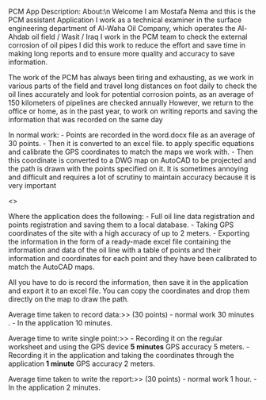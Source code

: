 PCM App Description:
About:\n
Welcome
I am Mostafa Nema and this is the PCM assistant Application
I work as a technical examiner in the surface engineering department of Al-Waha Oil Company, which operates the Al-Ahdab oil field / Wasit / Iraq
I work in the PCM team to check the external corrosion of oil pipes
I did this work to reduce the effort and save time in making long reports and to ensure more quality and accuracy to save information.

The work of the PCM has always been tiring and exhausting, as we work in various parts of the field and travel long distances on foot daily to check the oil lines accurately and look for potential corrosion points, as an average of  150 kilometers  of pipelines are checked annually 
However, we return to the office or home, as in the past year, to work on writing reports and saving the information that was recorded on the same day

In normal work:
    - Points are recorded in the word.docx file as an average of 30 points.
    - Then it is converted to an excel file. to apply specific equations and calibrate the GPS coordinates to match the maps we work with.
    - Then this coordinate is converted to a DWG map on AutoCAD to be projected and the path is drawn with the points specified on it.
      It is sometimes annoying and difficult and requires a lot of scrutiny to maintain accuracy because it is very important

<<So the reason for this application is to facilitate the task of preparation and help save a lot of time>>

Where the application does the following:
      - Full oil line data registration and points registration and saving them to a local database.
      - Taking GPS coordinates of the site with a high accuracy of up to 2 meters.
      - Exporting the information in the form of a ready-made excel file containing the information and data of the oil line with a table         of points and their information and coordinates for each point and they have been calibrated to match the AutoCAD maps.

All you have to do is record the information, then save it in the application and export it to an excel file. You can copy the coordinates and drop them directly on the map to draw the path.


Average time taken to record data:>>
(30 points)
        - normal work  30 minutes .
        - In the application  10 minutes.

Average time to write single point:>>
      - Recording it on the regular worksheet and using the GPS device <b>5 minutes</b> GPS accuracy 5 meters.
      - Recording it in the application and taking the coordinates through the application <b>1 minute</b>  GPS accuracy 2 meters.


Average time taken to write the report:>>
(30 points)
     - normal work  1 hour.
     - In the application  2 minutes.




